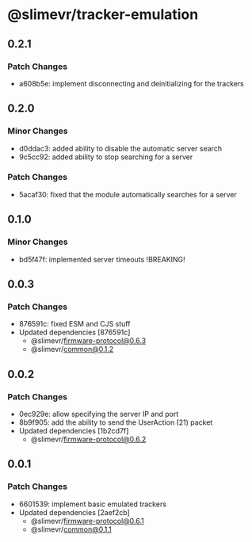 # @slimevr/tracker-emulation

## 0.2.1

### Patch Changes

- a608b5e: implement disconnecting and deinitializing for the trackers

## 0.2.0

### Minor Changes

- d0ddac3: added ability to disable the automatic server search
- 9c5cc92: added ability to stop searching for a server

### Patch Changes

- 5acaf30: fixed that the module automatically searches for a server

## 0.1.0

### Minor Changes

- bd5f47f: implemented server timeouts !BREAKING!

## 0.0.3

### Patch Changes

- 876591c: fixed ESM and CJS stuff
- Updated dependencies [876591c]
  - @slimevr/firmware-protocol@0.6.3
  - @slimevr/common@0.1.2

## 0.0.2

### Patch Changes

- 0ec929e: allow specifying the server IP and port
- 8b9f905: add the ability to send the UserAction (21) packet
- Updated dependencies [1b2cd7f]
  - @slimevr/firmware-protocol@0.6.2

## 0.0.1

### Patch Changes

- 6601539: implement basic emulated trackers
- Updated dependencies [2aef2cb]
  - @slimevr/firmware-protocol@0.6.1
  - @slimevr/common@0.1.1
